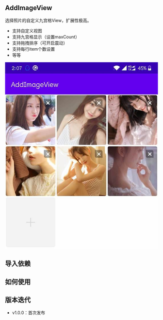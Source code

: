 ## AddImageView

选择照片的自定义九宫格View，扩展性极高。

* 支持自定义视图
* 支持九宫格显示（设置maxCount）
* 支持拖拽排序（可开启震动）
* 支持每行item个数设置
* 等等

![](files/add_image_view.jpg)

## 导入依赖



## 如何使用



## 版本迭代

* v1.0.0：首次发布
